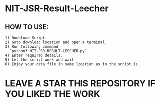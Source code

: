 # NIT-JSR-Result-Leecher

## HOW TO USE:
    1) Download Script.
    2) Goto download location and open a terminal.
    3) Run following command 
      `python3 NIT-JSR-RESULT-LEECHER.py`
    4) Enter required details.
    5) Let the script work and wait.
    6) Enjoy your data file in same location as in the script is.
    
 #  LEAVE A STAR THIS REPOSITORY IF YOU LIKED THE WORK

